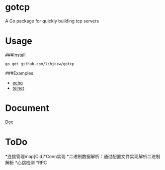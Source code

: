 gotcp
================

A Go package for quickly building tcp servers


Usage
================

###Install

~~~
go get github.com/lchjczw/gotcp
~~~


###Examples

* [echo](https://github.com/gansidui/gotcp/tree/master/examples/echo)
* [telnet](https://github.com/gansidui/gotcp/tree/master/examples/telnet)

Document
================

[Doc](http://godoc.org/github.com/gansidui/gotcp)

ToDo
================
*连接管理map[Cid]*Conn实现
*二进制数据解析：通过配置文件实现解析二进制解析
*心跳检测
*RPC

